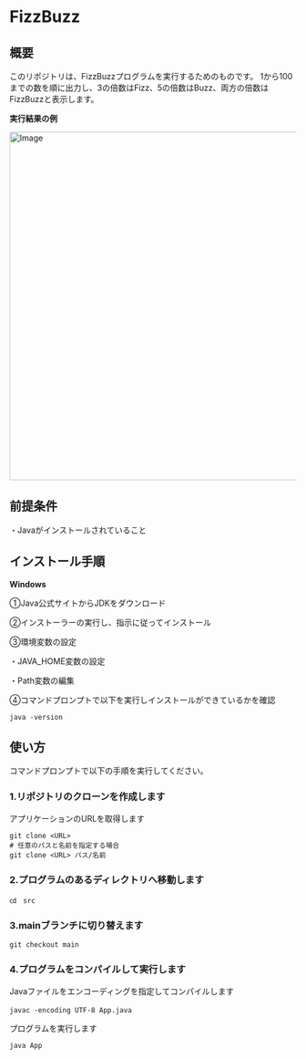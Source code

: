 # FizzBuzz

## 概要
このリポジトリは、FizzBuzzプログラムを実行するためのものです。
1から100までの数を順に出力し、3の倍数はFizz、5の倍数はBuzz、両方の倍数はFizzBuzzと表示します。

__実行結果の例__

<img width="767" height="611" alt="Image" src="https://github.com/user-attachments/assets/973f6e7a-c6a4-4394-b523-ae186ad1633b" />


## 前提条件
・Javaがインストールされていること

## インストール手順
__Windows__

①Java公式サイトからJDKをダウンロード

②インストーラーの実行し、指示に従ってインストール

③環境変数の設定

・JAVA_HOME変数の設定
 
・Path変数の編集
  
④コマンドプロンプトで以下を実行しインストールができているかを確認
	
 	java -version




## 使い方

コマンドプロンプトで以下の手順を実行してください。

### 1.リポジトリのクローンを作成します

アプリケーションのURLを取得します

	git clone <URL>
	# 任意のパスと名前を指定する場合
	git clone <URL> パス/名前　

### 2.プログラムのあるディレクトリへ移動します

	㏅　src
   
### 3.mainブランチに切り替えます

	git checkout main

### 4.プログラムをコンパイルして実行します
 
 Javaファイルをエンコーディングを指定してコンパイルします
 
	javac -encoding UTF-8 App.java　
 
プログラムを実行します

  	java App




